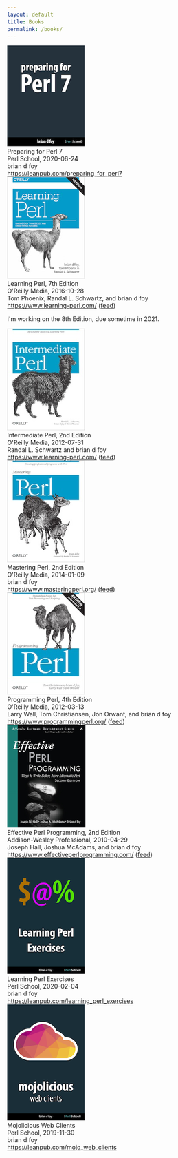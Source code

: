 ```yaml
---
layout: default
title: Books
permalink: /books/
---
```


<div class="row" id="perl7">
	<div class="column left book_cover">
		<a href="https://leanpub.com/preparing_for_perl7"><img class="book_cover" src="/images/book_covers/preparing_for_perl7.png" height="" width="" alt="" /></a>
	</div>
	<div class="column right book_details">
		<span class="book_list_title">Preparing for Perl 7</span><br/>
		<span class="publisher">Perl School</span>, <span class="pubdate">2020-06-24</span><br/>
		<span class="book_list_authors">brian d foy</span><br/>
		<span class="website"><a href="https://leanpub.com/preparing_for_perl7">https://leanpub.com/preparing_for_perl7</a></span>
	</div>
</div>

<div class="row" id="llama">
	<div class="column left book_cover">
		<a href="https://www.learning-perl.com/"></a><img class="book_cover" src="/images/book_covers/learning_perl.jpg" height="" width="" alt="" /></a>
	</div>
	<div class="column right book_details">
		<span class="book_list_title">Learning Perl, 7th Edition</span><br/>
		<span class="publisher">O'Reilly Media</span>, <span class="pubdate">2016-10-28</span><br/>
		<span class="book_list_authors">Tom Phoenix, Randal L. Schwartz, and brian d foy</span><br/>
		<span class="website"><a href="https://www.learning-perl.com/">https://www.learning-perl.com/</a> (<a href="https://www.learning-perl.com/feed/">feed</a>)</span>
		<p>I'm working on the 8th Edition, due sometime in 2021.</p>
	</div>
</div>

<div class="row" id="alpaca">
	<div class="column left book_cover">
		<a href="https://www.intermediateperl.com/"><img class="book_cover" src="/images/book_covers/intermediate_perl.jpg" height="" width="" alt="" /></a>
	</div>
	<div class="column right book_details">
		<span class="book_list_title">Intermediate Perl, 2nd Edition</span><br/>
		<span class="publisher">O'Reilly Media</span>, <span class="pubdate">2012-07-31</span><br/>
		<span class="book_list_authors">Randal L. Schwartz and brian d foy</span><br/>
		<span class="website"><a href="https://www.intermediateperl.com/">https://www.learning-perl.com/</a> (<a href="https://www.intermediateperl.com/feed/">feed</a>)</span>
	</div>
</div>

<div class="row" id="vicuna">
	<div class="column left book_cover">
		<a href="https://www.masteringperl.org/"><img class="book_cover" src="/images/book_covers/mastering_perl.jpg" height="" width="" alt="" /></a>
	</div>
	<div class="column right book_details">
		<span class="book_list_title">Mastering Perl, 2nd Edition</span><br/>
		<span class="publisher">O'Reilly Media</span>, <span class="pubdate">2014-01-09</span><br/>
		<span class="book_list_authors">brian d foy</span><br/>
		<span class="website"><a href="https://www.masteringperl.org/">https://www.masteringperl.org/</a> (<a href="https://www.masteringperl.org/feed/">feed</a>)</span>
	</div>
</div>

<div class="row" id="camel">
	<div class="column left book_cover">
		<a href="https://www.programmingperl.org/"><img class="book_cover" src="/images/book_covers/programming_perl.jpg" height="" width="" alt="" /></a>
	</div>
	<div class="column right book_details">
		<span class="book_list_title">Programming Perl, 4th Edition</span><br/>
		<span class="publisher">O'Reilly Media</span>, <span class="pubdate">2012-03-13</span><br/>
		<span class="book_list_authors">Larry Wall, Tom Christiansen, Jon Orwant, and brian d foy</span><br/>
		<span class="website"><a href="https://www.programmingperl.org/">https://www.programmingperl.org/</a> (<a href="https://www.programmingperl.org/feed/">feed</a>)</span>
	</div>
</div>

<div class="row" id="effective">
	<div class="column left book_cover">
		<a href="https://www.effectiveperlprogramming.com/"><img class="book_cover" src="/images/book_covers/effective_perl_programming.png" height="" width="" alt="" /></a>
	</div>
	<div class="column right book_details">
		<span class="book_list_title">Effective Perl Programming, 2nd Edition</span><br/>
		<span class="publisher">Addison-Wesley Professional</span>, <span class="pubdate">2010-04-29</span><br/>
		<span class="book_list_authors">Joseph Hall, Joshua McAdams, and brian d foy</span><br/>
		<span class="website"><a href="https://www.effectiveperlprogramming.com/">https://www.effectiveperlprogramming.com/</a> (<a href="https://www.effectiveperlprogramming.com/feed/">feed</a>)</span>
	</div>
</div>

<div class="row" id="exercises">
	<div class="column left book_cover">
		<a href="https://leanpub.com/learning_perl_exercises"><img class="book_cover" src="/images/book_covers/learning_perl_exercises.jpg" height="" width="" alt="" /></a>
	</div>
	<div class="column right book_details">
		<span class="book_list_title">Learning Perl Exercises</span><br/>
		<span class="publisher">Perl School</span>, <span class="pubdate">2020-02-04</span><br/>
		<span class="book_list_authors">brian d foy</span><br/>
		<span class="website"><a href="https://leanpub.com/learning_perl_exercises">https://leanpub.com/learning_perl_exercises</a></span>
	</div>
</div>

<div class="row" id="mojo">
	<div class="column left book_cover">
		<a href="https://leanpub.com/mojo_web_clients"><img class="book_cover" src="/images/book_covers/mojolicious_web_clients.png" height="" width="" alt="" /></a>
	</div>
	<div class="column right book_details">
		<span class="book_list_title">Mojolicious Web Clients</span><br/>
		<span class="publisher">Perl School</span>, <span class="pubdate">2019-11-30</span><br/>
		<span class="book_list_authors">brian d foy</span><br/>
		<span class="website"><a href="https://leanpub.com/mojo_web_clients">https://leanpub.com/mojo_web_clients</a></span>
	</div>
</div>
